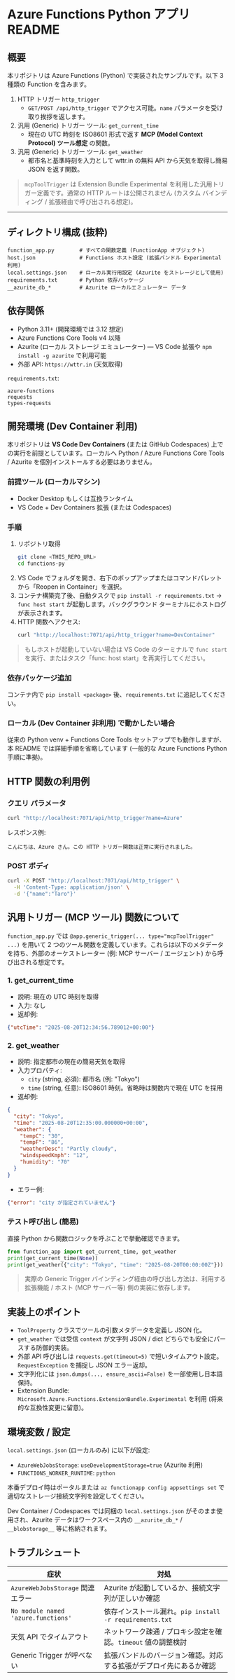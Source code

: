 # Azure Functions Python アプリ README

## 概要
本リポジトリは Azure Functions (Python) で実装されたサンプルです。以下 3 種類の Function を含みます。

1. HTTP トリガー `http_trigger`  
   - `GET/POST /api/http_trigger` でアクセス可能。`name` パラメータを受け取り挨拶を返します。
2. 汎用 (Generic) トリガー ツール: `get_current_time`  
   - 現在の UTC 時刻を ISO8601 形式で返す **MCP (Model Context Protocol) ツール想定** の関数。
3. 汎用 (Generic) トリガー ツール: `get_weather`  
   - 都市名と基準時刻を入力として wttr.in の無料 API から天気を取得し簡易 JSON を返す関数。

> `mcpToolTrigger` は Extension Bundle Experimental を利用した汎用トリガー定義です。通常の HTTP ルートは公開されません (カスタム バインディング / 拡張経由で呼び出される想定)。

---
## ディレクトリ構成 (抜粋)
```
function_app.py        # すべての関数定義 (FunctionApp オブジェクト)
host.json              # Functions ホスト設定 (拡張バンドル Experimental 利用)
local.settings.json    # ローカル実行用設定 (Azurite をストレージとして使用)
requirements.txt       # Python 依存パッケージ
__azurite_db_*         # Azurite ローカルエミュレーター データ
```

## 依存関係
- Python 3.11+ (開発環境では 3.12 想定)
- Azure Functions Core Tools v4 以降
- Azurite (ローカル ストレージ エミュレーター) — VS Code 拡張や `npm install -g azurite` で利用可能
- 外部 API: `https://wttr.in` (天気取得)

`requirements.txt`:
```
azure-functions
requests
types-requests
```

## 開発環境 (Dev Container 利用)
本リポジトリは **VS Code Dev Containers** (または GitHub Codespaces) 上での実行を前提としています。ローカルへ Python / Azure Functions Core Tools / Azurite を個別インストールする必要はありません。

### 前提ツール (ローカルマシン)
- Docker Desktop もしくは互換ランタイム
- VS Code + Dev Containers 拡張 (または Codespaces)

### 手順
1. リポジトリ取得
   ```bash
   git clone <THIS_REPO_URL>
   cd functions-py
   ```
2. VS Code でフォルダを開き、右下のポップアップまたはコマンドパレットから「Reopen in Container」を選択。
3. コンテナ構築完了後、自動タスクで `pip install -r requirements.txt` → `func host start` が起動します。バックグラウンド ターミナルにホストログが表示されます。
4. HTTP 関数へアクセス:
   ```bash
   curl "http://localhost:7071/api/http_trigger?name=DevContainer"
   ```

> もしホストが起動していない場合は VS Code のターミナルで `func start` を実行、またはタスク「func: host start」を再実行してください。

### 依存パッケージ追加
コンテナ内で `pip install <package>` 後、`requirements.txt` に追記してください。

### ローカル (Dev Container 非利用) で動かしたい場合
従来の Python venv + Functions Core Tools セットアップでも動作しますが、本 README では詳細手順を省略しています (一般的な Azure Functions Python 手順に準拠)。

## HTTP 関数の利用例
### クエリ パラメータ
```bash
curl "http://localhost:7071/api/http_trigger?name=Azure"
```
レスポンス例:
```
こんにちは、Azure さん。この HTTP トリガー関数は正常に実行されました。
```

### POST ボディ
```bash
curl -X POST "http://localhost:7071/api/http_trigger" \
  -H 'Content-Type: application/json' \
  -d '{"name":"Taro"}'
```

## 汎用トリガー (MCP ツール) 関数について
`function_app.py` では `@app.generic_trigger(... type="mcpToolTrigger" ...)` を用いて 2 つのツール関数を定義しています。これらは以下のメタデータを持ち、外部のオーケストレーター (例: MCP サーバー / エージェント) から呼び出される想定です。

### 1. get_current_time
- 説明: 現在の UTC 時刻を取得
- 入力: なし
- 返却例:
```json
{"utcTime": "2025-08-20T12:34:56.789012+00:00"}
```

### 2. get_weather
- 説明: 指定都市の現在の簡易天気を取得
- 入力プロパティ:
  - `city` (string, 必須): 都市名 (例: "Tokyo")
  - `time` (string, 任意): ISO8601 時刻。省略時は関数内で現在 UTC を採用
- 返却例:
```json
{
  "city": "Tokyo",
  "time": "2025-08-20T12:35:00.000000+00:00",
  "weather": {
    "tempC": "30",
    "tempF": "86",
    "weatherDesc": "Partly cloudy",
    "windspeedKmph": "12",
    "humidity": "70"
  }
}
```
- エラー例:
```json
{"error": "city が指定されていません"}
```

### テスト呼び出し (簡易)
直接 Python から関数ロジックを呼ぶことで挙動確認できます。
```python
from function_app import get_current_time, get_weather
print(get_current_time(None))
print(get_weather({"city": "Tokyo", "time": "2025-08-20T00:00:00Z"}))
```
> 実際の Generic Trigger バインディング経由の呼び出し方法は、利用する拡張機能 / ホスト (MCP サーバー等) 側の実装に依存します。

## 実装上のポイント
- `ToolProperty` クラスでツールの引数メタデータを定義し JSON 化。
- `get_weather` では受信 `context` が文字列 JSON / dict どちらでも安全にパースする防御的実装。
- 外部 API 呼び出しは `requests.get(timeout=5)` で短いタイムアウト設定。`RequestException` を捕捉し JSON エラー返却。
- 文字列化には `json.dumps(..., ensure_ascii=False)` を一部使用し日本語保持。
- Extension Bundle: `Microsoft.Azure.Functions.ExtensionBundle.Experimental` を利用 (将来的な互換性変更に留意)。

## 環境変数 / 設定
`local.settings.json` (ローカルのみ) に以下が設定:
- `AzureWebJobsStorage`: `useDevelopmentStorage=true` (Azurite 利用)
- `FUNCTIONS_WORKER_RUNTIME`: `python`

本番デプロイ時はポータルまたは `az functionapp config appsettings set` で適切なストレージ接続文字列を設定してください。

Dev Container / Codespaces では同梱の `local.settings.json` がそのまま使用され、Azurite データはワークスペース内の `__azurite_db_*` / `__blobstorage__` 等に格納されます。

## トラブルシュート
| 症状 | 対処 |
|------|------|
| `AzureWebJobsStorage` 関連エラー | Azurite が起動しているか、接続文字列が正しいか確認 |
| `No module named 'azure.functions'` | 依存インストール漏れ。`pip install -r requirements.txt` |
| 天気 API でタイムアウト | ネットワーク疎通 / プロキシ設定を確認。`timeout` 値の調整検討 |
| Generic Trigger が呼べない | 拡張バンドルのバージョン確認。対応する拡張がデプロイ先にあるか確認 |
